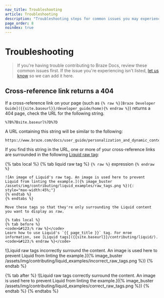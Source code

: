 ```yaml
---
nav_title: Troubleshooting
article: Troubleshooting
description: "Troubleshooting steps for common issues you may experience while contributing to Braze Docs."
page_order: 8
noindex: true
---
```


# Troubleshooting

> If you're having trouble contributing to Braze Docs, review these common issues first. If the issue you're experiencing isn't listed, [let us know](https://github.com/braze-inc/braze-docs/issues/new?assignees=&labels=issue&projects=&template=report_an_issue.md&title=) so we can add it here.

## Cross-reference link returns a 404

If a cross-reference link on your page (such as `{% raw %}[Braze Developer Guide]({{site.baseurl}}/developer_guide/home){% endraw %}`) returns a 404 page, check the URL for the following string.

```plaintext
%7B%7Bsite.baseurl%7D%7D
```

A URL containing this string will be similar to the following:

```plaintext
https://www.braze.com/docs/user_guide/personalization_and_dynamic_content/connected_content/%7B%7Bsite.baseurl%7D%7D/user_guide/administrative/app_settings/message_activity_log_tab
```

If you find this string in the URL, one or more of your cross-reference links are surrounded in the following [Liquid raw tag](https://shopify.dev/docs/api/liquid/tags/raw):

{% tabs local %}
{% tab liquid raw tag %}
<code>&#123;% raw %}</code> expression <code>&#123;% endraw %}</code>
```
![An image of Liquid's raw tag. An image is used here to prevent Liquid from linting the example.]({% image_buster /assets/img/contributing/liquid_examples/raw_tags.png %}){: style="max-width:45%;"}
{% endtab %}
{% endtabs %}

Move these tags so that they're only surrounding the Liquid content you want to display as raw.

{% tabs local %}
{% tab before %}
<code>&#123;% raw %}</code>
Learn how to use Liquid's `{{ page_title }}` tag. For mroe information, see [Liquid tags]({{site.baseurl}}/contributing/liquid/).
<code>&#123;% endraw %}</code>
```
![Liquid raw tags incorrectly surround the content. An image is used here to prevent Liquid from linting the example.]({% image_buster /assets/img/contributing/liquid_examples/incorrect_raw_tags.png %})
{% endtab %}

{% tab after %}
![Liquid raw tags correctly surround the content. An image is used here to prevent Liquid from linting the example.]({% image_buster /assets/img/contributing/liquid_examples/correct_raw_tags.png %})
{% endtab %}
{% endtabs %}
